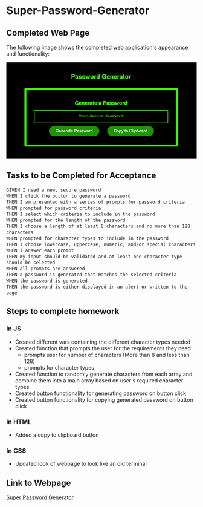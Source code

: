# Super-Password-Generator

## Completed Web Page

The following image shows the completed web application's appearance and functionality:


![Completed Homework Image](./imgs/Picture1.jpg)



## Tasks to be Completed for Acceptance

```
GIVEN I need a new, secure password
WHEN I click the button to generate a password
THEN I am presented with a series of prompts for password criteria
WHEN prompted for password criteria
THEN I select which criteria to include in the password
WHEN prompted for the length of the password
THEN I choose a length of at least 8 characters and no more than 128 characters
WHEN prompted for character types to include in the password
THEN I choose lowercase, uppercase, numeric, and/or special characters
WHEN I answer each prompt
THEN my input should be validated and at least one character type should be selected
WHEN all prompts are answered
THEN a password is generated that matches the selected criteria
WHEN the password is generated
THEN the password is either displayed in an alert or written to the page
```

## Steps to complete homework

### In JS
- Created different vars containing the different character types needed
- Created function that prompts the user for the requirements they need
    - prompts user for number of characters (More than 8 and less than 128)
    - prompts for character types
- Created function to randomly generate characters from each array and combine them into a main array based on user's required character types
- Created button functionality for generating password on button click
- Created button functionality for copying generated password on button click


### In HTML
- Added a copy to clipboard button

### In CSS
- Updated look of webpage to look like an old terminal


## Link to Webpage 
[Super Password Generator](https://msas12.github.io/Super-Password-Generator/)